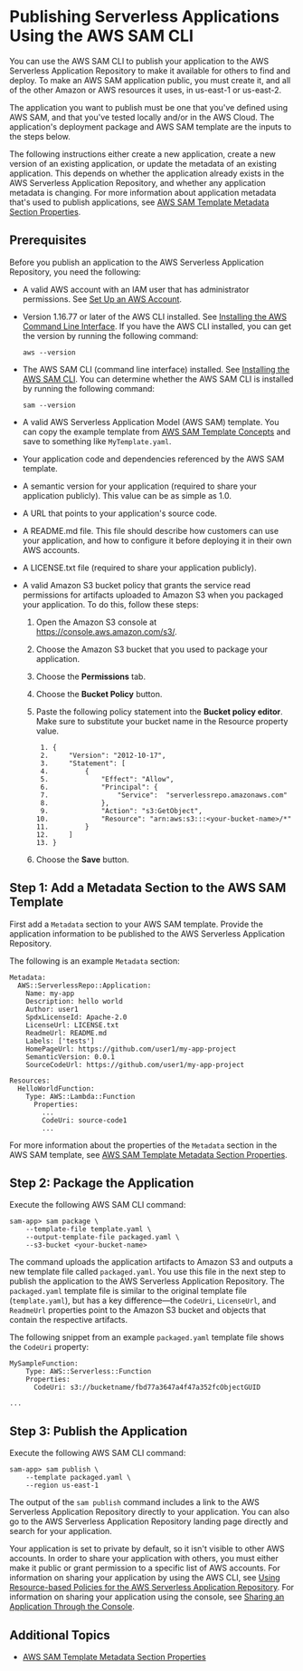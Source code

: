 # Publishing Serverless Applications Using the AWS SAM CLI<a name="serverless-sam-template-publishing-applications"></a>

You can use the AWS SAM CLI to publish your application to the AWS Serverless Application Repository to make it available for others to find and deploy\. To make an AWS SAM application public, you must create it, and all of the other Amazon or AWS resources it uses, in us\-east\-1 or us\-east\-2\.

The application you want to publish must be one that you've defined using AWS SAM, and that you've tested locally and/or in the AWS Cloud\. The application's deployment package and AWS SAM template are the inputs to the steps below\.

The following instructions either create a new application, create a new version of an existing application, or update the metadata of an existing application\. This depends on whether the application already exists in the AWS Serverless Application Repository, and whether any application metadata is changing\. For more information about application metadata that's used to publish applications, see [AWS SAM Template Metadata Section Properties](serverless-sam-template-publishing-applications-metadata-properties.md)\.

## Prerequisites<a name="serverless-sam-template-publishing-applications-prerequisites"></a>

Before you publish an application to the AWS Serverless Application Repository, you need the following:
+ A valid AWS account with an IAM user that has administrator permissions\. See [Set Up an AWS Account](https://docs.aws.amazon.com/lambda/latest/dg/setup.html)\.
+ Version 1\.16\.77 or later of the AWS CLI installed\. See [Installing the AWS Command Line Interface](https://docs.aws.amazon.com/cli/latest/userguide/cli-chap-install.html)\. If you have the AWS CLI installed, you can get the version by running the following command:

  ```
  aws --version
  ```
+ The AWS SAM CLI \(command line interface\) installed\. See [Installing the AWS SAM CLI](https://docs.aws.amazon.com/serverless-application-model/latest/developerguide/serverless-sam-cli-install.html)\. You can determine whether the AWS SAM CLI is installed by running the following command:

  ```
  sam --version
  ```
+ A valid AWS Serverless Application Model \(AWS SAM\) template\. You can copy the example template from [AWS SAM Template Concepts](serverless-sam-template-basics.md) and save to something like `MyTemplate.yaml`\.
+ Your application code and dependencies referenced by the AWS SAM template\.
+ A semantic version for your application \(required to share your application publicly\)\. This value can be as simple as 1\.0\.
+ A URL that points to your application's source code\.
+ A README\.md file\. This file should describe how customers can use your application, and how to configure it before deploying it in their own AWS accounts\. 
+ A LICENSE\.txt file \(required to share your application publicly\)\.
+ A valid Amazon S3 bucket policy that grants the service read permissions for artifacts uploaded to Amazon S3 when you packaged your application\. To do this, follow these steps:

  1. Open the Amazon S3 console at [https://console\.aws\.amazon\.com/s3/](https://console.aws.amazon.com/s3/)\.

  1. Choose the Amazon S3 bucket that you used to package your application\.

  1. Choose the **Permissions** tab\.

  1. Choose the **Bucket Policy** button\.

  1. Paste the following policy statement into the **Bucket policy editor**\. Make sure to substitute your bucket name in the Resource property value\.

     ```
      1. {
      2.     "Version": "2012-10-17",
      3.     "Statement": [
      4.         {
      5.             "Effect": "Allow",
      6.             "Principal": {
      7.                 "Service":  "serverlessrepo.amazonaws.com"
      8.             },
      9.             "Action": "s3:GetObject",
     10.             "Resource": "arn:aws:s3:::<your-bucket-name>/*"
     11.         }
     12.     ]
     13. }
     ```

  1. Choose the **Save** button\.

## Step 1: Add a Metadata Section to the AWS SAM Template<a name="serverless-sam-template-publishing-applications-step1"></a>

First add a `Metadata` section to your AWS SAM template\. Provide the application information to be published to the AWS Serverless Application Repository\.

The following is an example `Metadata` section:

```
Metadata:
  AWS::ServerlessRepo::Application:
    Name: my-app
    Description: hello world
    Author: user1
    SpdxLicenseId: Apache-2.0
    LicenseUrl: LICENSE.txt
    ReadmeUrl: README.md
    Labels: ['tests']
    HomePageUrl: https://github.com/user1/my-app-project
    SemanticVersion: 0.0.1
    SourceCodeUrl: https://github.com/user1/my-app-project

Resources:
  HelloWorldFunction:
    Type: AWS::Lambda::Function
      Properties:
        ...
        CodeUri: source-code1
        ...
```

For more information about the properties of the `Metadata` section in the AWS SAM template, see [AWS SAM Template Metadata Section Properties](serverless-sam-template-publishing-applications-metadata-properties.md)\.

## Step 2: Package the Application<a name="serverless-sam-template-publishing-applications-step2"></a>

Execute the following AWS SAM CLI command:

```
sam-app> sam package \
    --template-file template.yaml \
    --output-template-file packaged.yaml \
    --s3-bucket <your-bucket-name>
```

The command uploads the application artifacts to Amazon S3 and outputs a new template file called `packaged.yaml`\. You use this file in the next step to publish the application to the AWS Serverless Application Repository\. The `packaged.yaml` template file is similar to the original template file \(`template.yaml`\), but has a key difference—the `CodeUri`, `LicenseUrl`, and `ReadmeUrl` properties point to the Amazon S3 bucket and objects that contain the respective artifacts\.

The following snippet from an example `packaged.yaml` template file shows the `CodeUri` property: 

```
MySampleFunction:
    Type: AWS::Serverless::Function
    Properties:
      CodeUri: s3://bucketname/fbd77a3647a4f47a352fcObjectGUID

...
```

## Step 3: Publish the Application<a name="serverless-sam-template-publishing-applications-step3"></a>

Execute the following AWS SAM CLI command:

```
sam-app> sam publish \
    --template packaged.yaml \
    --region us-east-1
```

The output of the `sam publish` command includes a link to the AWS Serverless Application Repository directly to your application\. You can also go to the AWS Serverless Application Repository landing page directly and search for your application\.

Your application is set to private by default, so it isn't visible to other AWS accounts\. In order to share your application with others, you must either make it public or grant permission to a specific list of AWS accounts\. For information on sharing your application by using the AWS CLI, see [Using Resource\-based Policies for the AWS Serverless Application Repository](https://docs.aws.amazon.com/serverlessrepo/latest/devguide/access-control-resource-based.html)\. For information on sharing your application using the console, see [Sharing an Application Through the Console](https://docs.aws.amazon.com/serverlessrepo/latest/devguide/serverlessrepo-how-to-publish.html#share-application)\.

## Additional Topics<a name="serverless-sam-template-publishing-applications-additional-topics"></a>
+ [AWS SAM Template Metadata Section Properties](serverless-sam-template-publishing-applications-metadata-properties.md)